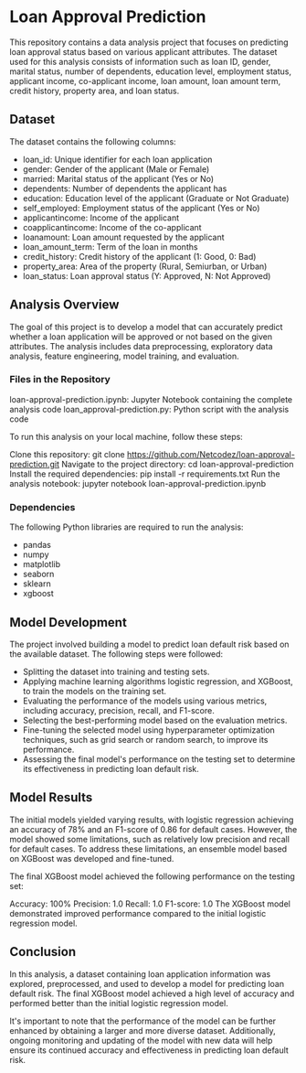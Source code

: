 # Loan Approval Prediction
This repository contains a data analysis project that focuses on predicting loan approval status based on various applicant attributes. The dataset used for this analysis consists of information such as loan ID, gender, marital status, number of dependents, education level, employment status, applicant income, co-applicant income, loan amount, loan amount term, credit history, property area, and loan status.

## Dataset
The dataset contains the following columns:

- loan_id: Unique identifier for each loan application
- gender: Gender of the applicant (Male or Female)
- married: Marital status of the applicant (Yes or No)
- dependents: Number of dependents the applicant has
- education: Education level of the applicant (Graduate or Not Graduate)
- self_employed: Employment status of the applicant (Yes or No)
- applicantincome: Income of the applicant
- coapplicantincome: Income of the co-applicant
- loanamount: Loan amount requested by the applicant
- loan_amount_term: Term of the loan in months
- credit_history: Credit history of the applicant (1: Good, 0: Bad)
- property_area: Area of the property (Rural, Semiurban, or Urban)
- loan_status: Loan approval status (Y: Approved, N: Not Approved)

## Analysis Overview
The goal of this project is to develop a model that can accurately predict whether a loan application will be approved or not based on the given attributes. The analysis includes data preprocessing, exploratory data analysis, feature engineering, model training, and evaluation.

### Files in the Repository
loan-approval-prediction.ipynb: Jupyter Notebook containing the complete analysis code
loan_approval-prediction.py: Python script with the analysis code

To run this analysis on your local machine, follow these steps:

Clone this repository: git clone https://github.com/Netcodez/loan-approval-prediction.git
Navigate to the project directory: cd loan-approval-prediction
Install the required dependencies: pip install -r requirements.txt
Run the analysis notebook: jupyter notebook loan-approval-prediction.ipynb

### Dependencies
The following Python libraries are required to run the analysis:

- pandas
- numpy
- matplotlib
- seaborn
- sklearn
- xgboost

## Model Development
The project involved building a model to predict loan default risk based on the available dataset. The following steps were followed:

- Splitting the dataset into training and testing sets.
- Applying machine learning algorithms logistic regression,  and XGBoost, to train the models on the training set.
- Evaluating the performance of the models using various metrics, including accuracy, precision, recall, and F1-score.
- Selecting the best-performing model based on the evaluation metrics.
- Fine-tuning the selected model using hyperparameter optimization techniques, such as grid search or random search, to improve its performance.
- Assessing the final model's performance on the testing set to determine its effectiveness in predicting loan default risk.

## Model Results
The initial models yielded varying results, with logistic regression achieving an accuracy of 78% and an F1-score of 0.86 for default cases. However, the model showed some limitations, such as relatively low precision and recall for default cases. To address these limitations, an ensemble model based on XGBoost was developed and fine-tuned.

The final XGBoost model achieved the following performance on the testing set:

Accuracy: 100%
Precision: 1.0
Recall: 1.0
F1-score: 1.0
The XGBoost model demonstrated improved performance compared to the initial logistic regression model.

## Conclusion
In this analysis, a dataset containing loan application information was explored, preprocessed, and used to develop a model for predicting loan default risk. The final XGBoost model achieved a high level of accuracy and performed better than the initial logistic regression model.

It's important to note that the performance of the model can be further enhanced by obtaining a larger and more diverse dataset. Additionally, ongoing monitoring and updating of the model with new data will help ensure its continued accuracy and effectiveness in predicting loan default risk.
